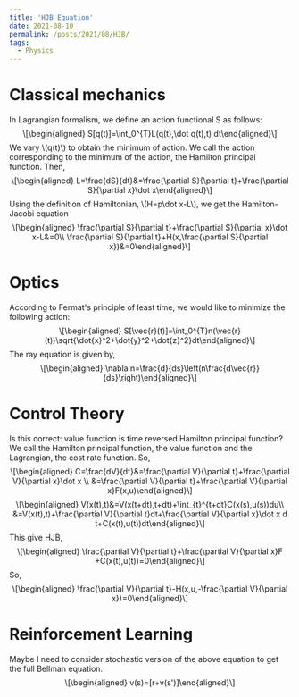 ```yaml
---
title: 'HJB Equation'
date: 2021-08-10
permalink: /posts/2021/08/HJB/
tags:
  - Physics
---
```

<!-- MathJax -->
<script type="text/javascript"
  src="https://cdnjs.cloudflare.com/ajax/libs/mathjax/2.7.3/MathJax.js?config=TeX-AMS-MML_HTMLorMML">
</script>

<h1 id="classical-mechanics">Classical mechanics</h1>
<p>In Lagrangian formalism, we define an action functional S as follows: 
  <span class="math display">\[\begin{aligned}
   S[q(t)]=\int_0^{T}L(q(t),\dot q(t),t) dt\end{aligned}\]</span> 
 We vary <span class="math inline">\(q(t)\)</span> to obtain the minimum of action. We call the action corresponding to the minimum of the action, the Hamilton principal function. Then, 
  <span class="math display">\[\begin{aligned}
    L=\frac{dS}{dt}&amp;=\frac{\partial S}{\partial t}+\frac{\partial S}{\partial x}\dot x\end{aligned}\]</span> 
 Using the definition of Hamiltonian, <span class="math inline">\(H=p\dot x-L\)</span>, we get the Hamilton-Jacobi equation <span class="math display">\[\begin{aligned}
\frac{\partial S}{\partial t}+\frac{\partial S}{\partial x}\dot x-L&amp;=0\\
\frac{\partial S}{\partial t}+H(x,\frac{\partial S}{\partial x})&amp;=0\end{aligned}\]</span></p>

<h1 id="optics">Optics</h1>
<p>According to Fermat's principle of least time, we would like to minimize the following action:
  <span class="math display">\[\begin{aligned}
    S[\vec{r}(t)]=\int_0^{T}n(\vec{r}(t))\sqrt{\dot{x}^2+\dot{y}^2+\dot{z}^2}dt\end{aligned}\]</span> 
The ray equation is given by,
    <span class="math display">\[\begin{aligned}
    \nabla n=\frac{d}{ds}\left(n\frac{d\vec{r}}{ds}\right)\end{aligned}\]</span> 
<h1 id="control-theory">Control Theory</h1>
<p>Is this correct: value function is time reversed Hamilton principal function? We call the Hamilton principal function, the value function and the Lagrangian, the cost rate function. So, <span class="math display">\[\begin{aligned}
    C=\frac{dV}{dt}&amp;=\frac{\partial V}{\partial t}+\frac{\partial V}{\partial x}\dot x \\
    &amp;=\frac{\partial V}{\partial t}+\frac{\partial V}{\partial x}F(x,u)\end{aligned}\]</span> <span class="math display">\[\begin{aligned}
    V(x(t),t)&amp;=V(x(t+dt),t+dt)+\int_{t}^{t+dt}C(x(s),u(s))du\\
     &amp;=V(x(t),t)+\frac{\partial V}{\partial t}dt+\frac{\partial V}{\partial x}\dot x d t+C(x(t),u(t))dt\end{aligned}\]</span> This give HJB, <span class="math display">\[\begin{aligned}
\frac{\partial V}{\partial t}+\frac{\partial V}{\partial x}F +C(x(t),u(t))=0\end{aligned}\]</span> So, <span class="math display">\[\begin{aligned}
\frac{\partial V}{\partial t}-H(x,u,-\frac{\partial V}{\partial x})=0\end{aligned}\]</span></p>
<h1 id="reinforcement-learning">Reinforcement Learning</h1>
<p>Maybe I need to consider stochastic version of the above equation to get the full Bellman equation. <span class="math display">\[\begin{aligned}
    v(s)=[r+v(s&#39;)]\end{aligned}\]</span></p>
